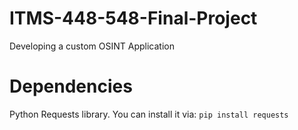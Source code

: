 # ITMS-448-548-Final-Project
Developing a custom OSINT Application

# Dependencies
Python Requests library. You can install it via:
`pip install requests`